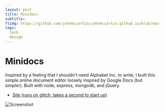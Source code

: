 ```yaml
---
layout: post
title: Minidocs
subtitle: 
ftimg: https://github.com/johnmccartin/johnmccartin.github.io/blob/master/img/minidocs/minidocs.png?raw=true
tags:
  tech
  design
---
```


# Minidocs

Inspired by a feeling that I shouldn’t need Alphabet Inc. to write, I built this simple online document editor loosely inspired by Google Docs (but simpler). Built with node, express, mongodb, and jQuery.
* [Site (runs on glitch, takes a second to start up)](http://minidocs.glitch.me/)

![Screenshot](https://github.com/johnmccartin/johnmccartin.github.io/blob/master/img/minidocs/minidocs.png?raw=true)